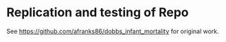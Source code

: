 # Replication and testing of Repo

See https://github.com/afranks86/dobbs_infant_mortality for original work.